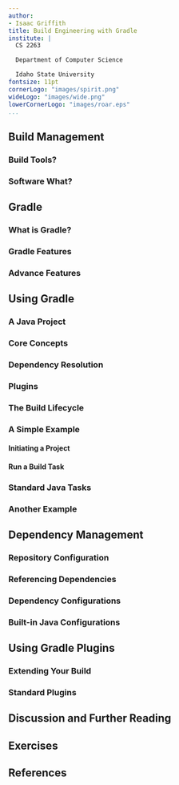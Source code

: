 ```yaml
---
author:
- Isaac Griffith
title: Build Engineering with Gradle
institute: |
  CS 2263

  Department of Computer Science

  Idaho State University
fontsize: 11pt
cornerLogo: "images/spirit.png"
wideLogo: "images/wide.png"
lowerCornerLogo: "images/roar.eps"
...
```


## Build Management

### Build Tools?

### Software What?

## Gradle

### What is Gradle?

### Gradle Features

### Advance Features

## Using Gradle

### A Java Project

### Core Concepts

### Dependency Resolution

### Plugins

### The Build Lifecycle

### A Simple Example

#### Initiating a Project

#### Run a Build Task

### Standard Java Tasks

### Another Example

## Dependency Management

### Repository Configuration

### Referencing Dependencies

### Dependency Configurations

### Built-in Java Configurations

## Using Gradle Plugins

### Extending Your Build

### Standard Plugins

## Discussion and Further Reading

## Exercises

## References
